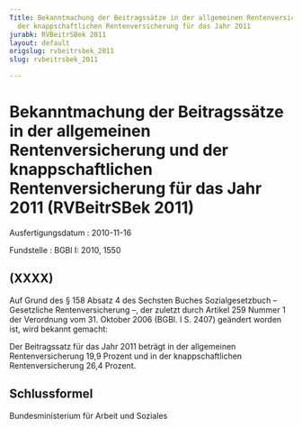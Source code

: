 ```yaml
---
Title: Bekanntmachung der Beitragssätze in der allgemeinen Rentenversicherung und
  der knappschaftlichen Rentenversicherung für das Jahr 2011
jurabk: RVBeitrSBek 2011
layout: default
origslug: rvbeitrsbek_2011
slug: rvbeitrsbek_2011

---
```


# Bekanntmachung der Beitragssätze in der allgemeinen Rentenversicherung und der knappschaftlichen Rentenversicherung für das Jahr 2011 (RVBeitrSBek 2011)

Ausfertigungsdatum
:   2010-11-16

Fundstelle
:   BGBl I: 2010, 1550

## (XXXX)

Auf Grund des § 158 Absatz 4 des Sechsten Buches Sozialgesetzbuch –
Gesetzliche Rentenversicherung –, der zuletzt durch Artikel 259 Nummer
1 der Verordnung vom 31. Oktober 2006 (BGBl. I S. 2407) geändert
worden ist, wird bekannt gemacht:

Der Beitragssatz für das Jahr 2011 beträgt in der allgemeinen
Rentenversicherung 19,9 Prozent und in der knappschaftlichen
Rentenversicherung 26,4 Prozent.

## Schlussformel

Bundesministerium für Arbeit und Soziales

